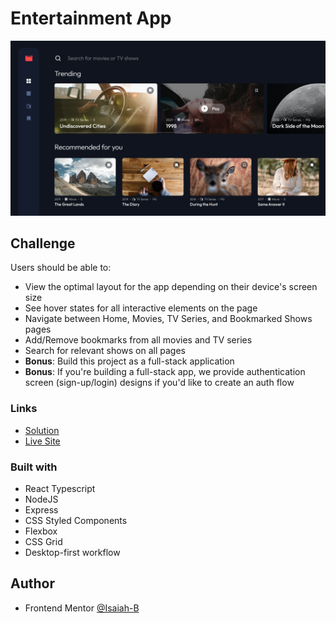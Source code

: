 
# Entertainment App

![](./screenshot.png)


## Challenge

Users should be able to:

- View the optimal layout for the app depending on their device's screen size
- See hover states for all interactive elements on the page
- Navigate between Home, Movies, TV Series, and Bookmarked Shows pages
- Add/Remove bookmarks from all movies and TV series
- Search for relevant shows on all pages
- **Bonus**: Build this project as a full-stack application
- **Bonus**: If you're building a full-stack app, we provide authentication screen (sign-up/login) designs if you'd like to create an auth flow

### Links

- [Solution]()
- [Live Site](https://fm-entertainment.netlify.app/)

### Built with

- React Typescript
- NodeJS
- Express
- CSS Styled Components
- Flexbox
- CSS Grid
- Desktop-first workflow

## Author

- Frontend Mentor [@Isaiah-B](https://www.frontendmentor.io/profile/Isaiah-B)
